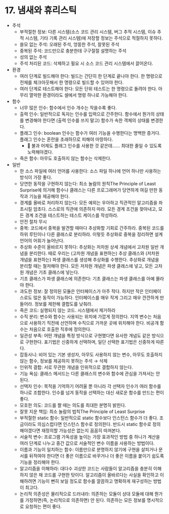 # 17. 냄새와 휴리스틱

- 주석
  - 부적절한 정보: 다른 시스템(소스 코드 관리 시스템, 버그 추적 시스템, 이슈 추적 시스템, 기타 기록 관리 시스템)에 저장할 정보는 주석으로 적절하지 못하다.
  - 쓸모 없는 주석: 오래된 주석, 엉뚱한 주석, 잘못된 주석
  - 중복된 주석: 코드만으로 충분한데 구구절절 설명하는 주석
  - 성의 없는 주석
  - 주석 처리된 코드: 삭제하고 필요 시 소스 코드 관리 시스템에서 끌어온다.
- 환경
  - 여러 단계로 빌드해야 한다: 빌드는 간단히 한 단계로 끝나야 한다. 한 명령으로 전체를 체크아웃해서 한 명령으로 빌드할 수 있어야 한다.
  - 여러 단계로 테스트해야 한다: 모든 단위 테스트는 한 명령으로 돌려야 한다. 아무리 열악한 환경이라도 셀에서 명령 하나로 가능해야 한다.
- 함수
  - 너무 많은 인수: 함수에서 인수 개수는 작을수록 좋다.
  - 출력 인수: 일반적으로 독자는 인수를 입력으로 간주한다. 함수에서 뭔가의 상태를 변경해야 한다면 (출력 인수를 쓰지 말고) 함수가 속한 객체의 상태를 변경한다.
  - 플래그 인수: boolean 인수는 함수가 여러 기능을 수행한다는 명백한 증거다. 플래그 인수는 혼란을 초래하므로 피해야 마땅하다.
    - :rabbit: 불과 어제도 플래그 인수를 사용한 것 같은데...... 최대한 줄일 수 있도록 노력해야겠다.
  - 죽은 함수: 아무도 호출하지 않는 함수는 삭제한다.
- 일반
  - 한 소스 파일에 여러 언어를 사용한다: 소스 파일 하나에 언어 하나만 사용하는 방식이 가장 좋다.
  - 당연한 동작을 구현하지 않는다: 최소 놀람의 원칙The Principle of Least Surprise에 의거해 함수나 클래스는 다른 프로그래머가 당연하게 여길 만한 동작과 기능을 제공해야 한다.
  - 경계를 올바로 처리하지 않는다: 모든 예외는 우아하고 직관적인 알고리즘을 좌초시킬 암초다. 스스로의 직관에 의존하지 마라. 모든 경계 조건을 찾아내고, 모든 경계 조건을 테스트하는 테스트 케이스를 작성하라.
  - 안전 절차 무시
  - 중복: 코드에서 중복을 발견할 때마다 추상화할 기회로 간주하라. 중복된 코드를 하위 루틴이나 다른 클래스로 분리하라. 이렇듯 추상화로 중복을 정리하면 설계 언어의 어휘가 늘어난다.
  - 추상화 수준이 올바르지 못하다: 추상화는 저차원 상세 개념에서 고차원 일반 개념을 분리한다. 때로 우리는 (고차원 개념을 표현하는) 추상 클래스와 (저차원 개념을 표현하는) 파생 클래스를 생성해 추상화를 수행한다. 추상화로 개념을 분리할 때는 철저해야 한다. 모든 저차원 개념은 파생 클래스에 넣고, 모든 고차원 개념은 기초 클래스에 넣는다.
  - 기초 클래스가 파생 클래스에 의존한다: 기초 클래스는 파생 클래스를 아예 몰라야 한다. 
  - 과도한 정보: 잘 정의된 모듈은 인터페이스가 아주 작다. 하지만 작은 인터페이스로도 많은 동작이 가능하다. 인터페이스를 매우 작게 그리고 매우 깐깐하게 만들어라. 정보를 제한해 결합도를 낮춰라.
  - 죽은 코드: 실행되지 않는 코드. 시스템에서 제거하라
  - 수직 분리: 변수와 함수는 사용되는 위치에 가깝게 정의한다. 지역 변수는 처음으로 사용하기 직전에 선언하며 수직으로 가까운 곳에 위치해야 한다. 비공개 함수는 처음으로 호출한 직후에 정의한다.
  - 일관성 부족: 어떤 개념을 특정 방식으로 구현했다면 유사한 개념도 같은 방식으로 구현한다. 표기법은 신중하게 선택하며, 일단 선택한 표기법은 신중하게 따른다.
  - 잡동사니: 비어 있는 기본 생성자, 아무도 사용하지 않는 변수, 아무도 호출하지 않는 함수, 정보를 제공하지 못하는 주석 → 삭제
  - 인위적 결합: 서로 무관한 개념을 인위적으로 결합하지 않는다.
  - 기능 욕심: 클래스 메서드는 다른 클래스의 변수와 함수에 관심을 가져서는 안 된다.
  - 선택자 인수: 목적을 기억하기 어려울 뿐 아니라 각 선택자 인수가 여러 함수를 하나로 조합한다. 인수를 넘겨 동작을 선택하는 대신 새로운 함수를 만드는 편이 좋다.
  - 모호한 의도: 코드를 짤 때는 의도를 최대한 분명히 밝힌다.
  - 잘못 지운 책임: 최소 놀람의 법칙The Principle of Least Surprise
  - 부적절한 static 함수: 일반적으로 static 함수보다 인스턴스 함수가 더 좋다. 조금이라도 의심스럽다면 인스턴스 함수로 정의한다. 반드시 static 함수로 정의해야겠다면 재정의할 가능성은 없는지 꼼꼼히 따져본다.
  - 서술적 변수: 프로그램 가독성을 높이는 가장 효과적인 방법 중 하나가 계산을 여러 단계로 나누고 중간 값으로 서술적인 변수 이름을 사용하는 방법이다.
  - 이름과 기능이 일치하는 함수: 이름만으로 분명하지 않기에 구현을 살피거나 문서를 뒤적여야 한다면 더 좋은 이름으로 바꾸거나 더 좋은 이름을 붙이기 쉽도록 기능을 정리해야 한다.
  - 알고리즘을 이해하라: 대다수 괴상한 코드는 사람들이 알고리즘을 충분히 이해하지 않은 채 코드를 구현한 탓이다. 알고리즘이 올바르다는 사실을 확인하고 이해하려면 기능이 뻔히 보일 정도로 함수를 깔끔하고 명확하게 재구성하는 방법이 최고다.
  - 논리적 의존성은 물리적으로 드러내라: 의존하는 모듈이 상대 모듈에 대해 뭔가를 가정하면(즉, 논리적으로 의존하면) 안 된다. 의존하는 모든 정보를 명시적으로 요청하는 편이 좋다.